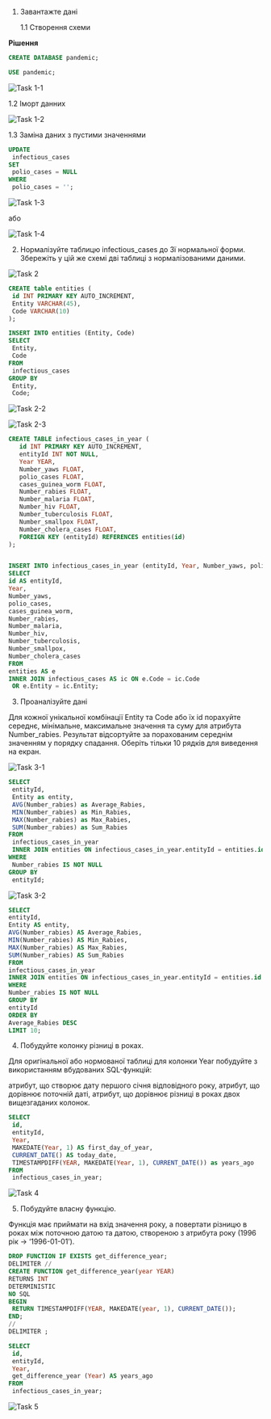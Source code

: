 1.  Завантажте дані

    1.1 Створення схеми

**Рішення**

```sql
CREATE DATABASE pandemic;

USE pandemic;
```

![Task 1-1](./images/Task-1-1.png)

1.2 Іморт данних

![Task 1-2](./images/Task-1-3.png)

1.3 Заміна даних з пустими значеннями

```sql
UPDATE
 infectious_cases
SET
 polio_cases = NULL
WHERE
 polio_cases = '';
```
![Task 1-3](./images/Task-1-3.png)

або 

![Task 1-4](./images/Task-1-3.png)

2. Нормалізуйте таблицю infectious_cases до 3ї нормальної форми. Збережіть у цій же схемі дві таблиці з нормалізованими даними.


![Task 2](./images/Task-2.png)

```sql
CREATE table entities (
 id INT PRIMARY KEY AUTO_INCREMENT,
 Entity VARCHAR(45),
 Code VARCHAR(10)
);

INSERT INTO entities (Entity, Code)
SELECT
 Entity,
 Code
FROM
 infectious_cases
GROUP BY
 Entity,
 Code;
```

![Task 2-2](./images/Task-2-2.png)

![Task 2-3](./images/Task-2-3.png)

```sql
CREATE TABLE infectious_cases_in_year (
   id INT PRIMARY KEY AUTO_INCREMENT,
   entityId INT NOT NULL,
   Year YEAR,
   Number_yaws FLOAT,
   polio_cases FLOAT,
   cases_guinea_worm FLOAT,
   Number_rabies FLOAT,
   Number_malaria FLOAT,
   Number_hiv FLOAT,
   Number_tuberculosis FLOAT,
   Number_smallpox FLOAT,
   Number_cholera_cases FLOAT,
   FOREIGN KEY (entityId) REFERENCES entities(id)
);


INSERT INTO infectious_cases_in_year (entityId, Year, Number_yaws, polio_cases, cases_guinea_worm, Number_rabies, Number_malaria, Number_hiv, Number_tuberculosis, Number_smallpox, Number_cholera_cases)
SELECT
id AS entityId,
Year,
Number_yaws,
polio_cases,
cases_guinea_worm,
Number_rabies,
Number_malaria,
Number_hiv,
Number_tuberculosis,
Number_smallpox,
Number_cholera_cases
FROM
entities AS e
INNER JOIN infectious_cases AS ic ON e.Code = ic.Code
 OR e.Entity = ic.Entity;

```

3. Проаналізуйте дані

Для кожної унікальної комбінації Entity та Code або їх id порахуйте середнє, мінімальне, максимальне значення та суму для атрибута Number_rabies.
Результат відсортуйте за порахованим середнім значенням у порядку спадання.
Оберіть тільки 10 рядків для виведення на екран.

![Task 3-1](./images/Task-3-1.png)

```sql
SELECT
 entityId,
 Entity as entity,
 AVG(Number_rabies) as Average_Rabies,
 MIN(Number_rabies) as Min_Rabies,
 MAX(Number_rabies) as Max_Rabies,
 SUM(Number_rabies) as Sum_Rabies
FROM
 infectious_cases_in_year
 INNER JOIN entities ON infectious_cases_in_year.entityId = entities.id
WHERE
 Number_rabies IS NOT NULL
GROUP BY
 entityId;
```

![Task 3-2](./images/Task-3-2.png)

```sql
SELECT
entityId,
Entity AS entity,
AVG(Number_rabies) AS Average_Rabies,
MIN(Number_rabies) AS Min_Rabies,
MAX(Number_rabies) AS Max_Rabies,
SUM(Number_rabies) AS Sum_Rabies
FROM
infectious_cases_in_year
INNER JOIN entities ON infectious_cases_in_year.entityId = entities.id
WHERE
Number_rabies IS NOT NULL
GROUP BY
entityId
ORDER BY
Average_Rabies DESC
LIMIT 10;
```

4. Побудуйте колонку різниці в роках.

Для оригінальної або нормованої таблиці для колонки Year побудуйте з використанням вбудованих SQL-функцій:

атрибут, що створює дату першого січня відповідного року,
атрибут, що дорівнює поточній даті,
атрибут, що дорівнює різниці в роках двох вищезгаданих колонок.

```sql
SELECT
 id,
 entityId,
 Year,
 MAKEDATE(Year, 1) AS first_day_of_year,
 CURRENT_DATE() AS today_date,
 TIMESTAMPDIFF(YEAR, MAKEDATE(Year, 1), CURRENT_DATE()) as years_ago
FROM
 infectious_cases_in_year;
```

![Task 4](./images/Task-4.png)

5. Побудуйте власну функцію.

Функція має приймати на вхід значення року, а повертати різницю в роках між поточною датою та датою, створеною з атрибута року (1996 рік → ‘1996-01-01’).

```sql
DROP FUNCTION IF EXISTS get_difference_year;
DELIMITER //
CREATE FUNCTION get_difference_year(year YEAR)
RETURNS INT
DETERMINISTIC
NO SQL
BEGIN
 RETURN TIMESTAMPDIFF(YEAR, MAKEDATE(year, 1), CURRENT_DATE());
END;
//
DELIMITER ;

SELECT
 id,
 entityId,
 Year,
 get_difference_year (Year) AS years_ago
FROM
 infectious_cases_in_year;
```

![Task 5](./images/Task-5.png)